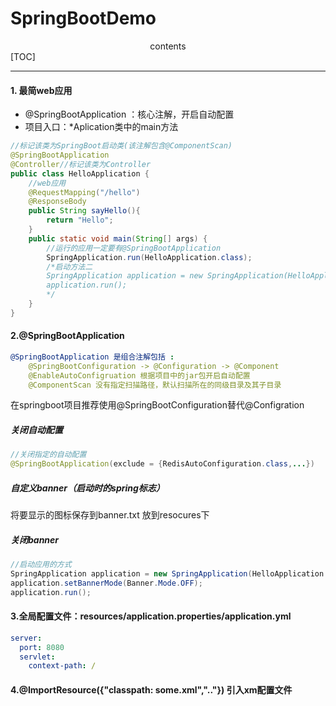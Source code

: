 <h1>SpringBootDemo</h1>
<center>contents</center>
[TOC]

---

#### 1. 最简web应用

* @SpringBootApplication ：核心注解，开启自动配置
* 项目入口：*Aplication类中的main方法

```java
//标记该类为SpringBoot启动类(该注解包含@ComponentScan)
@SpringBootApplication
@Controller//标记该类为Controller
public class HelloApplication {
    //web应用
    @RequestMapping("/hello")
    @ResponseBody
    public String sayHello(){
        return "Hello";
    }
    public static void main(String[] args) {
        //运行的应用一定要有@SpringBootApplication
        SpringApplication.run(HelloApplication.class);
        /*启动方法二        
        SpringApplication application = new SpringApplication(HelloApplication.class);
        application.run();
        */
    }
}
```



#### 2.@SpringBootApplication

```yaml
@SpringBootApplication 是组合注解包括 :
	@SpringBootConfiguration -> @Configuration -> @Component 
	@EnableAutoConfigruation 根据项目中的jar包开启自动配置
	@ComponentScan 没有指定扫描路径，默认扫描所在的同级目录及其子目录
```

在springboot项目推荐使用@SpringBootConfiguration替代@Configration

##### 关闭自动配置

```java
//关闭指定的自动配置
@SpringBootApplication(exclude = {RedisAutoConfiguration.class,...})
```

##### 自定义banner（启动时的spring标志）

将要显示的图标保存到banner.txt 放到resocures下

##### 关闭banner

```java
//启动应用的方式
SpringApplication application = new SpringApplication(HelloApplication.class);
application.setBannerMode(Banner.Mode.OFF);
application.run();
```



#### 3.全局配置文件：resources/application.properties/application.yml

```yml
server:
  port: 8080
  servlet:
    context-path: /
```



#### 4.@ImportResource({"classpath: some.xml",".."}) 引入xm配置文件


